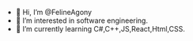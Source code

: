 - 👋 Hi, I’m @FelineAgony
- 👀 I’m interested in software engineering.
- 🌱 I’m currently learning C#,C++,JS,React,Html,CSS.
<!---
FelineAgony/FelineAgony is a ✨ special ✨ repository because its `README.md` (this file) appears on your GitHub profile.
You can click the Preview link to take a look at your changes.
--->

